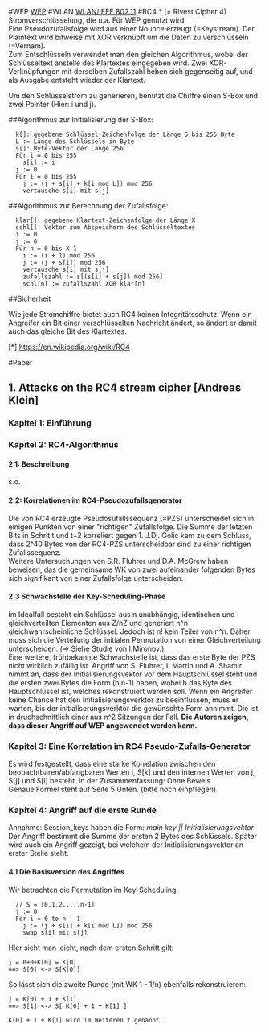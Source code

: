 #WEP
[WEP](https://en.wikipedia.org/wiki/Wired_Equivalent_Privacy)
#WLAN
[WLAN/IEEE 802.11](https://de.wikipedia.org/wiki/IEEE_802.11) 
#RC4 *
(= Rivest Cipher 4)  
Stromverschlüsselung, die u.a. Für WEP genutzt wird.  
Eine Pseudozufallsfolge wird aus einer Nounce erzeugt (=Keystream). Der Plaintext wird bitweise mit XOR verknüpft um die Daten zu verschlüsseln (=Vernam).  
Zum Entschlüsseln verwendet man den gleichen Algorithmus, wobei der Schlüsseltext anstelle des Klartextes eingegeben wird. Zwei XOR-Verknüpfungen mit derselben Zufallszahl heben sich gegenseitig auf, und als Ausgabe entsteht wieder der Klartext.
  
Um den Schlüsselstrom zu generieren, benutzt die Chiffre einen S-Box und zwei Pointer (Hier: i und j).

##Algorithmus zur Initialisierung der S-Box:  

```
  k[]: gegebene Schlüssel-Zeichenfolge der Länge 5 bis 256 Byte
  L := Länge des Schlüssels in Byte
  s[]: Byte-Vektor der Länge 256
  Für i = 0 bis 255
    s[i] := i
  j := 0
  Für i = 0 bis 255
    j := (j + s[i] + k[i mod L]) mod 256
    vertausche s[i] mit s[j]
```

##Algorithmus zur Berechnung der Zufallsfolge:

```
  klar[]: gegebene Klartext-Zeichenfolge der Länge X
  schl[]: Vektor zum Abspeichern des Schlüsseltextes
  i := 0
  j := 0
  Für n = 0 bis X-1
    i := (i + 1) mod 256
    j := (j + s[i]) mod 256
    vertausche s[i] mit s[j]
    zufallszahl := s[(s[i] + s[j]) mod 256]
    schl[n] := zufallszahl XOR klar[n]
```

##Sicherheit

Wie jede Stromchiffre bietet auch RC4 keinen Integritätsschutz. Wenn ein Angreifer ein Bit einer verschlüsselten Nachricht ändert, so ändert er damit auch das gleiche Bit des Klartextes.


[*] https://en.wikipedia.org/wiki/RC4

#Paper
## 1. Attacks on the RC4 stream cipher [Andreas Klein]
### Kapitel 1: Einführung
### Kapitel 2: RC4-Algorithmus
#### 2.1: Beschreibung
s.o.
#### 2.2: Korrelationen im RC4-Pseudozufallsgenerator
Die von RC4 erzeugte Pseudosufallssequenz (=PZS) unterscheidet sich in einigen Punkten von einer "richtigen" Zufallsfolge. Die Summe der letzten Bits in Schrit t und t+2 korreliert gegen 1. J.Dj. Golic kam zu dem Schluss, dass 2^40 Bytes von der RC4-PZS unterscheidbar sind zu einer richtigen Zufallssequenz.  
Weitere Untersuchungen von S.R. Fluhrer und D.A. McGrew haben beweisen, das die gemeinsame WK von zwei aufeinander folgenden Bytes sich signifikant von einer Zufallsfolge unterscheiden.  
#### 2.3 Schwachstelle der Key-Scheduling-Phase
Im Idealfall besteht ein Schlüssel aus n unabhängig, identischen und gleichverteilten Elementen aus Z/nZ und generiert n^n gleichwahrscheinliche Schlüssel.
Jedoch ist n! kein Teiler von n^n. Daher muss sich die Verteilung der initialen Permutation von einer Gleichverteilung unterscheiden.
(=> Siehe Studie von I.Mironov.)  
Eine weitere, frühbekannte Schwachstelle ist, dass das erste Byte der PZS nicht wirklich zufällig ist. Angriff von S. Fluhrer, I. Martin und A. Shamir nimmt an, dass der Initialisierungsvektor vor dem Hauptschlüssel steht und die ersten zwei Bytes die Form (b,n-1) haben, wobei b das Byte des Hauptschlüssel ist, welches rekonstruiert werden soll. Wenn ein Angreifer keine Chance hat den Initialisierungsverktor zu beeinflussen, muss er warten, bis der initialiserungsverktor die gewünschte Form annimmt. Die ist in druchschnittlich einer aus n^2 Sitzungen der Fall. **Die Autoren zeigen, dass dieser Angriff auf WEP angewendet werden kann.**
### Kapitel 3: Eine Korrelation im RC4 Pseudo-Zufalls-Generator
Es wird festgestellt, dass eine starke Korrelation zwischen den beobachtbaren/abfangbaren Werten i, S[k] und den internen Werten von j, S[j] und S[i] besteht. In der Zusammenfassung: Ohne Beweis.  
Genaue Formel steht auf Seite 5 Unten. (bitte noch einpflegen)  
### Kapitel 4: Angriff auf die erste Runde
Annahme: Session_keys haben die Form: *main key || Initialisierungsvektor*  
Der Angriff bestimmt die Summe der ersten 2 Bytes des Schlüssels. Später wird auch ein Angriff gezeigt, bei welchem der Initialisierungsvektor an erster Stelle steht.
#### 4.1 Die Basisversion des Angriffes
Wir betrachten die Permutation im Key-Scheduling:  
```
  // S = [0,1,2.....n-1]
  j := 0
  For i = 0 to n - 1
    j := (j + s[i] + k[i mod L]) mod 256
    swap s[i] mit s[j]
```
Hier sieht man leicht, nach dem ersten Schritt gilt:  
```
j = 0+0+K[0] = K[0]  
==> S[0] <-> S[K[0]]  
```  
  
So lässt sich die zweite Runde (mit WK 1 - 1/n) ebenfalls rekonstruieren: 
```  
j = K[0] + 1 + K[1]  
==> S[1] <-> S[ K[0] + 1 + K[1] ]  
  
K[0] + 1 + K[1] wird im Weiteren t genannt.
```
